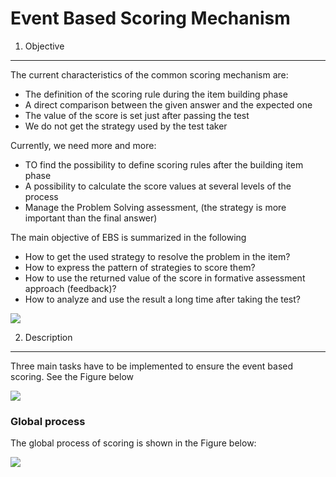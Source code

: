 <!--
author:
    - 'Jérôme Bogaerts'
created_at: '2011-03-10 11:43:27'
updated_at: '2013-03-13 13:10:54'
tags:
    - 'Event Based Scoring'
-->



Event Based Scoring Mechanism
=============================

1. Objective
------------

The current characteristics of the common scoring mechanism are:

-   The definition of the scoring rule during the item building phase
-   A direct comparison between the given answer and the expected one
-   The value of the score is set just after passing the test
-   We do not get the strategy used by the test taker

Currently, we need more and more:

-   TO find the possibility to define scoring rules after the building item phase
-   A possibility to calculate the score values at several levels of the process
-   Manage the Problem Solving assessment, (the strategy is more important than the final answer)

The main objective of EBS is summarized in the following

-   How to get the used strategy to resolve the problem in the item?
-   How to express the pattern of strategies to score them?
-   How to use the returned value of the score in formative assessment approach (feedback)?
-   How to analyze and use the result a long time after taking the test?

![](http://forge.taotesting.com/attachments/download/368/RM_EBSObjective.jpg)

2. Description
--------------

Three main tasks have to be implemented to ensure the event based scoring. See the Figure below

![](http://forge.taotesting.com/attachments/download/478/RM_EBS_technical_req.jpg)

### Global process

The global process of scoring is shown in the Figure below:

![](http://forge.taotesting.com/attachments/download/370/RM_EBS_overview.jpg)


